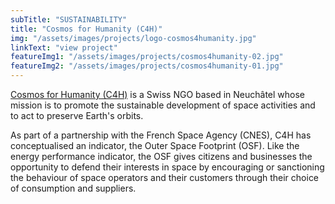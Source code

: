 ```yaml
---
subTitle: "SUSTAINABILITY" 
title: "Cosmos for Humanity (C4H)"
img: "/assets/images/projects/logo-cosmos4humanity.jpg"
linkText: "view project"
featureImg1: "/assets/images/projects/cosmos4humanity-02.jpg"
featureImg2: "/assets/images/projects/cosmos4humanity-01.jpg"
---
```


[Cosmos for Humanity (C4H)](https://cosmosforhumanity.eu/en) is a Swiss NGO
based in Neuchâtel whose mission is to promote the sustainable development of
space activities and to act to preserve Earth's orbits.

As part of a partnership with the French Space Agency (CNES), C4H has
conceptualised an indicator, the Outer Space Footprint (OSF). Like the energy
performance indicator, the OSF gives citizens and businesses the opportunity to
defend their interests in space by encouraging or sanctioning the behaviour of
space operators and their customers through their choice of consumption and
suppliers.

